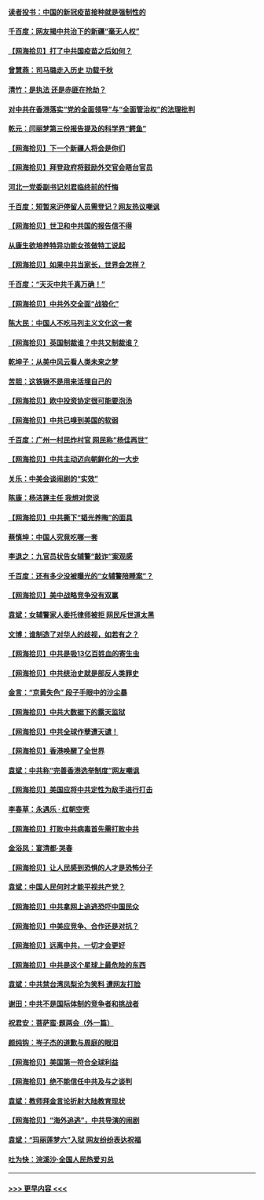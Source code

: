 #### [读者投书：中国的新冠疫苗接种就是强制性的](../pages/nsc993/n12859932.md?t=04061952) 
#### [千百度：网友揭中共治下的新疆“毫无人权”](../pages/nsc993/n12858385.md?t=04061952) 
#### [【网海拾贝】打了中共国疫苗之后如何？](../pages/nsc993/n12857866.md?t=04061952) 
#### [曾慧燕：司马璐走入历史 功载千秋](../pages/nsc993/n12856996.md?t=04061952) 
#### [清竹：是执法 还是赤匪在抢劫？](../pages/nsc993/n12856952.md?t=04061952) 
#### [对中共在香港落实“党的全面领导”与“全面管治权”的法理批判](../pages/nsc993/n12856929.md?t=04061952) 
#### [乾元：闫丽梦第三份报告提及的科学界“鳄鱼”](../pages/nsc993/n12855985.md?t=04061952) 
#### [【网海拾贝】下一个新疆人将会是你们](../pages/nsc993/n12855864.md?t=04061952) 
#### [【网海拾贝】拜登政府将鼓励外交官会晤台官员](../pages/nsc993/n12853615.md?t=04061952) 
#### [河北一党委副书记刘君临终前的忏悔](../pages/nsc993/n12849420.md?t=04061952) 
#### [千百度：短暂来沪停留人员需登记？网友热议嘲讽](../pages/nsc993/n12853497.md?t=04061952) 
#### [【网海拾贝】世卫和中共国的报告信不得](../pages/nsc993/n12850902.md?t=04061952) 
#### [从康生欲培养特异功能女孩做特工说起](../pages/nsc993/n12849289.md?t=04061952) 
#### [【网海拾贝】如果中共当家长，世界会怎样？](../pages/nsc993/n12848436.md?t=04061952) 
#### [千百度：“天灭中共千真万确！”](../pages/nsc993/n12845659.md?t=04061952) 
#### [【网海拾贝】中共外交全面“战狼化”](../pages/nsc993/n12845607.md?t=04061952) 
#### [陈大民：中国人不吃马列主义文化这一套](../pages/nsc993/n12842496.md?t=04061952) 
#### [【网海拾贝】英国制裁谁？中共又制裁谁？](../pages/nsc993/n12840909.md?t=04061952) 
#### [乾坤子：从美中风云看人类未来之梦](../pages/nsc993/n12840590.md?t=04061952) 
#### [苦胆：这铁锹不是用来活埋自己的](../pages/nsc993/n12839512.md?t=04061952) 
#### [【网海拾贝】欧中投资协定很可能要泡汤](../pages/nsc993/n12835122.md?t=04061952) 
#### [【网海拾贝】中共已嗅到美国的软弱](../pages/nsc993/n12832411.md?t=04061952) 
#### [千百度：广州一村民炸村官 网民称“杨佳再世”](../pages/nsc993/n12832380.md?t=04061952) 
#### [【网海拾贝】中共主动迈向朝鲜化的一大步](../pages/nsc993/n12829887.md?t=04061952) 
#### [关乐：中美会谈闹剧的“实效”](../pages/nsc993/n12826698.md?t=04061952) 
#### [陈康：杨洁篪主任  我想对您说](../pages/nsc993/n12826609.md?t=04061952) 
#### [【网海拾贝】中共撕下“韬光养晦”的面具](../pages/nsc993/n12826459.md?t=04061952) 
#### [蔡慎坤：中国人究竟吃哪一套](../pages/nsc993/n12826010.md?t=04061952) 
#### [李退之：九官员状告女辅警“敲诈”案观感](../pages/nsc993/n12823984.md?t=04061952) 
#### [千百度：还有多少没被曝光的“女辅警陪睡案”？](../pages/nsc993/n12822136.md?t=04061952) 
#### [【网海拾贝】美中战略竞争没有双赢](../pages/nsc993/n12822105.md?t=04061952) 
#### [袁斌：女辅警家人委托律师被拒 网民斥世道太黑](../pages/nsc993/n12822004.md?t=04061952) 
#### [文博：谁制造了对华人的歧视，如若有之？](../pages/nsc993/n12821635.md?t=04061952) 
#### [【网海拾贝】中共是吸13亿百姓血的寄生虫](../pages/nsc993/n12819191.md?t=04061952) 
#### [【网海拾贝】中共统治史就是部反人类罪史](../pages/nsc993/n12816738.md?t=04061952) 
#### [金言：“京黄失色” 段子手眼中的沙尘暴](../pages/nsc993/n12815700.md?t=04061952) 
#### [【网海拾贝】中共大数据下的露天监狱](../pages/nsc993/n12811075.md?t=04061952) 
#### [【网海拾贝】中共全球作孽遭天谴！](../pages/nsc993/n12810258.md?t=04061952) 
#### [【网海拾贝】香港唤醒了全世界](../pages/nsc993/n12809100.md?t=04061952) 
#### [袁斌：中共称“完善香港选举制度”网友嘲讽](../pages/nsc993/n12808994.md?t=04061952) 
#### [【网海拾贝】美国应将中共定性为敌手进行打击](../pages/nsc993/n12806870.md?t=04061952) 
#### [李春草：永遇乐 · 红朝空壳](../pages/nsc993/n12805365.md?t=04061952) 
#### [【网海拾贝】打败中共病毒首先需打败中共](../pages/nsc993/n12803930.md?t=04061952) 
#### [金浴凤：宴清都‧哭春](../pages/nsc993/n12801601.md?t=04061952) 
#### [【网海拾贝】让人民感到恐惧的人才是恐怖分子](../pages/nsc993/n12799347.md?t=04061952) 
#### [袁斌：中国人民何时才能平视共产党？](../pages/nsc993/n12799306.md?t=04061952) 
#### [【网海拾贝】中共拿网上追逃恐吓中国民众](../pages/nsc993/n12796905.md?t=04061952) 
#### [【网海拾贝】中美应竞争、合作还是对抗？](../pages/nsc993/n12794675.md?t=04061952) 
#### [【网海拾贝】远离中共，一切才会更好](../pages/nsc993/n12793572.md?t=04061952) 
#### [【网海拾贝】中共是这个星球上最危险的东西](../pages/nsc993/n12791400.md?t=04061952) 
#### [袁斌：中共禁台湾凤梨沦为笑料 遭网友打脸](../pages/nsc993/n12791335.md?t=04061952) 
#### [谢田：中共不是国际体制的竞争者和挑战者](../pages/nsc993/n12791212.md?t=04061952) 
#### [祝君安：菩萨蛮·题两会（外一篇）](../pages/nsc993/n12786801.md?t=04061952) 
#### [颜纯钩：岑子杰的道歉与周庭的眼泪](../pages/nsc993/n12786775.md?t=04061952) 
#### [【网海拾贝】美国第一符合全球利益](../pages/nsc993/n12786666.md?t=04061952) 
#### [【网海拾贝】绝不能信任中共及与之谈判](../pages/nsc993/n12784266.md?t=04061952) 
#### [袁斌：教师拜金言论折射大陆教育现状](../pages/nsc993/n12783868.md?t=04061952) 
#### [【网海拾贝】“海外追逃”，中共导演的闹剧](../pages/nsc993/n12781638.md?t=04061952) 
#### [袁斌：“玛丽莲梦六”入狱 网友纷纷表达祝福](../pages/nsc993/n12781432.md?t=04061952) 
#### [吐为快：浣溪沙·全国人民热爱刃总](../pages/nsc993/n12781393.md?t=04061952) 

----
#### [ >>> 更早内容 <<< ](../indexes/nsc993-earlier.md)
